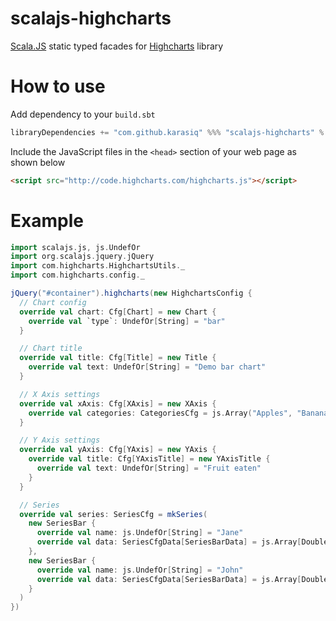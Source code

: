 # scalajs-highcharts
[Scala.JS](http://scala-js.org/) static typed facades for [Highcharts](http://www.highcharts.com) library

# How to use
Add dependency to your `build.sbt`
```scala
libraryDependencies += "com.github.karasiq" %%% "scalajs-highcharts" % "1.0.7"
```

Include the JavaScript files in the `<head>` section of your web page as shown below
```html
<script src="http://code.highcharts.com/highcharts.js"></script>
```

# Example
```scala
import scalajs.js, js.UndefOr
import org.scalajs.jquery.jQuery
import com.highcharts.HighchartsUtils._
import com.highcharts.config._

jQuery("#container").highcharts(new HighchartsConfig {
  // Chart config
  override val chart: Cfg[Chart] = new Chart {
    override val `type`: UndefOr[String] = "bar"
  }

  // Chart title
  override val title: Cfg[Title] = new Title {
    override val text: UndefOr[String] = "Demo bar chart"
  }

  // X Axis settings
  override val xAxis: Cfg[XAxis] = new XAxis {
    override val categories: CategoriesCfg = js.Array("Apples", "Bananas", "Oranges")
  }

  // Y Axis settings
  override val yAxis: Cfg[YAxis] = new YAxis {
    override val title: Cfg[YAxisTitle] = new YAxisTitle {
      override val text: UndefOr[String] = "Fruit eaten"
    }
  }

  // Series
  override val series: SeriesCfg = mkSeries(
    new SeriesBar {
      override val name: js.UndefOr[String] = "Jane"
      override val data: SeriesCfgData[SeriesBarData] = js.Array[Double](1, 0, 4)
    },
    new SeriesBar {
      override val name: js.UndefOr[String] = "John"
      override val data: SeriesCfgData[SeriesBarData] = js.Array[Double](5, 7, 3)
    }
  )
})
```
